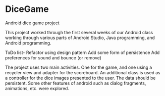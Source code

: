 # DiceGame
Android dice game project

This project worked through the first several weeks of our Android class working through various parts of Android Studio, Java programming, and Android programming.

ToDo list-
  Refactor using design pattern
  Add some form of persistence
  Add preferences for sound and bounce (or remove)
  
The project uses two main activities. One for the game, and one using a recycler view and adapter for the scoreboard. An additional class is used as a controller for the dice
images presented to the user. The data should be persistent. Some other features of android such as dialog fragments, animations, etc. were explored.
